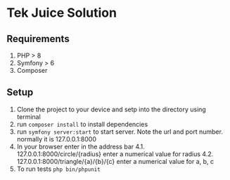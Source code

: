 # Tek Juice Solution

## Requirements
1. PHP > 8
2. Symfony > 6
3. Composer
   
## Setup
1. Clone the project to your device and setp into the directory using terminal
2. run `composer install` to install dependencies
3. run `symfony server:start` to start server. Note the url and port number. normally it is 127.0.0.1:8000
4. In your browser enter in the address bar
   4.1. 127.0.0.1:8000/circle/{radius}            enter a numerical value for radius
   4.2. 127.0.0.1:8000/triangle/{a}/{b}/{c}       enter a numerical value for a, b, c
6. To run tests `php bin/phpunit`

